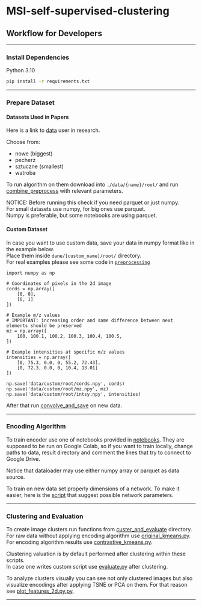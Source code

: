 # MSI-self-supervised-clustering


## Workflow for Developers

---

### Install Dependencies
Python 3.10
```bash
pip install -r requirements.txt
```

---

### Prepare Dataset

#### Datasets Used in Papers
Here is a link to
[data](https://drive.google.com/drive/folders/14cli_aVFAocVRCBk0GRllIJwUyj4OTOu?usp=sharing)
user in research.

Choose from:
- nowe (biggest)
- pecherz
- sztuczne (smallest)
- watroba

To run algorithm on them download into `./data/{name}/root/`
and run [combine_preprocess](preprocessing/combine_preprocess.py) with relevant parameters.

NOTICE: Before running this check if you need parquet or just numpy. \
For small datasets use numpy, for big ones use parquet. \
Numpy is preferable, but some notebooks are using parquet.

#### Custom Dataset
In case you want to use custom data, save your data in numpy format like in the example below. \
Place them inside `dane/[custom_name]/root/` directory. \
For real examples please see some code in [`preprocessing`](preprocessing/) 

```
import numpy as np

# Coordinates of pixels in the 2d image
cords = np.array([
    [0, 0],
    [0, 1]
])

# Example m/z values
# IMPORTANT: increasing order and same difference between next elements should be preserved
mz = np.array([
    100, 100.1, 100.2, 100.3, 100.4, 100.5,
])

# Example intensities at specific m/z values
intensities = np.array([
    [0, 75.3, 0.0, 0, 55.2, 72.43],
    [0, 72.3, 0.0, 0, 10.4, 13.01]
])

np.save('data/custom/root/cords.npy', cords)
np.save('data/custom/root/mz.npy', mz)
np.save('data/custom/root/intsy.npy', intensities)
```

After that run [convolve_and_save](preprocessing/convolve_and_save.py) on new data.

---

### Encoding Algorithm

To train encoder use one of notebooks provided in [notebooks](notebooks).
They are supposed to be run on Google Colab, so if you want to train locally,
change paths to data, result directory and comment the lines that try to connect to Google Drive.

Notice that dataloader may use either numpy array or parquet as data source.

To train on new data set properly dimensions of a network.
To make it easier, here is the [script](notebooks/suggest_network_parameters.py)
that suggest possible network parameters.

---

### Clustering and Evaluation

To create image clusters run functions from [custer_and_evaluate](cluster_and_evaluate) directory. \
For raw data without applying encoding algorithm use
[original_kmeans.py](cluster_and_evaluate/original_kmeans.py). \
For encoding algorithm results use [contrastive_kmeans.py](cluster_and_evaluate/contrastive_kmeans.py).

Clustering valuation is by default performed after clustering within these scripts. \
In case one writes custom script use [evaluate.py](cluster_and_evaluate/evaluate.py) after clustering.

To analyze clusters visually you can see not only clustered images but also visualize encodings
after applying TSNE or PCA on them. For that reason see
[plot_features_2d.py.py](cluster_and_evaluate/plot_features_2d.py).

---